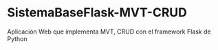 # SistemaBaseFlask-MVT-CRUD
Aplicación Web que implementa MVT, CRUD con el framework Flask de Python
